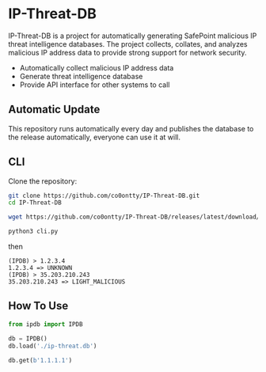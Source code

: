 # IP-Threat-DB

IP-Threat-DB is a project for automatically generating SafePoint malicious IP threat intelligence databases. The project collects, collates, and analyzes malicious IP address data to provide strong support for network security.

- Automatically collect malicious IP address data
- Generate threat intelligence database
- Provide API interface for other systems to call

## Automatic Update

This repository runs automatically every day and publishes the database to the release automatically, everyone can use it at will.

## CLI

Clone the repository:

```bash
git clone https://github.com/co0ontty/IP-Threat-DB.git
cd IP-Threat-DB

wget https://github.com/co0ontty/IP-Threat-DB/releases/latest/download/ip-threat.db

python3 cli.py
```

then

```
(IPDB) > 1.2.3.4
1.2.3.4 => UNKNOWN
(IPDB) > 35.203.210.243
35.203.210.243 => LIGHT_MALICIOUS
```

## How To Use

```python
from ipdb import IPDB

db = IPDB()
db.load('./ip-threat.db')

db.get(b'1.1.1.1')
```

